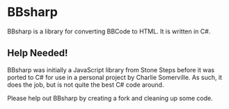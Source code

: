 BBsharp
=======

BBsharp is a library for converting BBCode to HTML. It is written in C#.

Help Needed!
------------

BBsharp was initially a JavaScript library from Stone Steps before it was ported to C# for use in a personal project by Charlie Somerville. As such, it does the job, but is not quite the best C# code around.

Please help out BBsharp by creating a fork and cleaning up some code. 